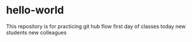 # hello-world
This repository is for practicing git hub flow
first day of classes today
new students
new colleagues
